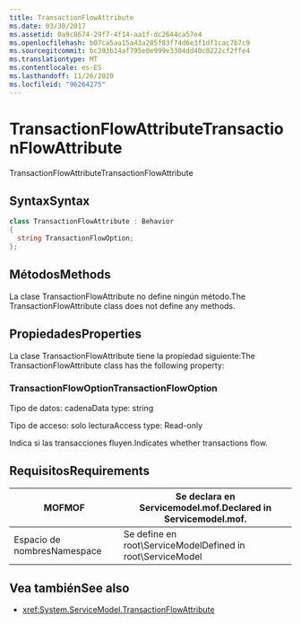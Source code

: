 ```yaml
---
title: TransactionFlowAttribute
ms.date: 03/30/2017
ms.assetid: 0a9c8674-29f7-4f14-aa1f-dc2644ca57e4
ms.openlocfilehash: b07ca5aa15a43a285f83f74d6e3f1df1cac7b7c9
ms.sourcegitcommit: bc293b14af795e0e999e3304dd40c0222cf2ffe4
ms.translationtype: MT
ms.contentlocale: es-ES
ms.lasthandoff: 11/26/2020
ms.locfileid: "96264275"
---
```

# <a name="transactionflowattribute"></a><span data-ttu-id="e6289-102">TransactionFlowAttribute</span><span class="sxs-lookup"><span data-stu-id="e6289-102">TransactionFlowAttribute</span></span>

<span data-ttu-id="e6289-103">TransactionFlowAttribute</span><span class="sxs-lookup"><span data-stu-id="e6289-103">TransactionFlowAttribute</span></span>  
  
## <a name="syntax"></a><span data-ttu-id="e6289-104">Syntax</span><span class="sxs-lookup"><span data-stu-id="e6289-104">Syntax</span></span>  
  
```csharp
class TransactionFlowAttribute : Behavior  
{  
  string TransactionFlowOption;  
};  
```  
  
## <a name="methods"></a><span data-ttu-id="e6289-105">Métodos</span><span class="sxs-lookup"><span data-stu-id="e6289-105">Methods</span></span>  

 <span data-ttu-id="e6289-106">La clase TransactionFlowAttribute no define ningún método.</span><span class="sxs-lookup"><span data-stu-id="e6289-106">The TransactionFlowAttribute class does not define any methods.</span></span>  
  
## <a name="properties"></a><span data-ttu-id="e6289-107">Propiedades</span><span class="sxs-lookup"><span data-stu-id="e6289-107">Properties</span></span>  

 <span data-ttu-id="e6289-108">La clase TransactionFlowAttribute tiene la propiedad siguiente:</span><span class="sxs-lookup"><span data-stu-id="e6289-108">The TransactionFlowAttribute class has the following property:</span></span>  
  
### <a name="transactionflowoption"></a><span data-ttu-id="e6289-109">TransactionFlowOption</span><span class="sxs-lookup"><span data-stu-id="e6289-109">TransactionFlowOption</span></span>  

 <span data-ttu-id="e6289-110">Tipo de datos: cadena</span><span class="sxs-lookup"><span data-stu-id="e6289-110">Data type: string</span></span>  
  
 <span data-ttu-id="e6289-111">Tipo de acceso: solo lectura</span><span class="sxs-lookup"><span data-stu-id="e6289-111">Access type: Read-only</span></span>  
  
 <span data-ttu-id="e6289-112">Indica si las transacciones fluyen.</span><span class="sxs-lookup"><span data-stu-id="e6289-112">Indicates whether transactions flow.</span></span>  
  
## <a name="requirements"></a><span data-ttu-id="e6289-113">Requisitos</span><span class="sxs-lookup"><span data-stu-id="e6289-113">Requirements</span></span>  
  
|<span data-ttu-id="e6289-114">MOF</span><span class="sxs-lookup"><span data-stu-id="e6289-114">MOF</span></span>|<span data-ttu-id="e6289-115">Se declara en Servicemodel.mof.</span><span class="sxs-lookup"><span data-stu-id="e6289-115">Declared in Servicemodel.mof.</span></span>|  
|---------|-----------------------------------|  
|<span data-ttu-id="e6289-116">Espacio de nombres</span><span class="sxs-lookup"><span data-stu-id="e6289-116">Namespace</span></span>|<span data-ttu-id="e6289-117">Se define en root\ServiceModel</span><span class="sxs-lookup"><span data-stu-id="e6289-117">Defined in root\ServiceModel</span></span>|  
  
## <a name="see-also"></a><span data-ttu-id="e6289-118">Vea también</span><span class="sxs-lookup"><span data-stu-id="e6289-118">See also</span></span>

- <xref:System.ServiceModel.TransactionFlowAttribute>
